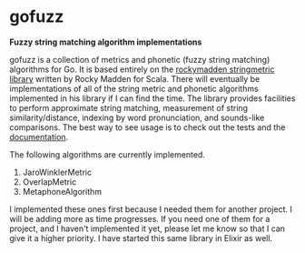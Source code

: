 gofuzz
=======

**Fuzzy string matching algorithm implementations**

gofuzz is a collection of metrics and phonetic (fuzzy string matching) algorithms for Go.  It is based entirely on the [rockymadden stringmetric library](https://github.com/rockymadden/stringmetric) written by Rocky Madden for Scala.  There will eventually be implementations of all of the string metric and phonetic algorithms implemented in his library if I can find the time.  The library provides facilities to perform approximate string matching, measurement of string similarity/distance, indexing by word pronunciation, and sounds-like comparisons. The best way to see usage is to check out the tests and the [documentation](http://smashedtoatoms.github.io/gofuzz).

The following algorithms are currently implemented.

1. JaroWinklerMetric
1. OverlapMetric
1. MetaphoneAlgorithm

I implemented these ones first because I needed them for another project.  I will be adding more as time progresses.  If you need one of them for a project, and I haven't implemented it yet, please let me know so that I can give it a higher priority.  I have started this same library in Elixir as well.
